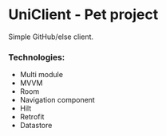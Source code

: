 # UniClient - Pet project

Simple GitHub/else client.

### Technologies:
* Multi module
* MVVM
* Room
* Navigation component 
* Hilt
* Retrofit
* Datastore
